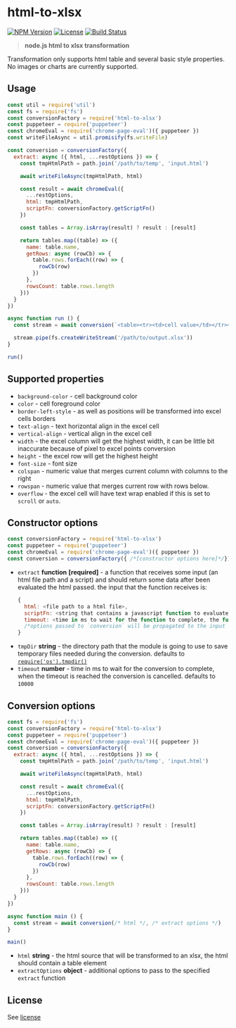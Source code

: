 # html-to-xlsx
[![NPM Version](http://img.shields.io/npm/v/html-to-xlsx.svg?style=flat-square)](https://npmjs.com/package/html-to-xlsx)
[![License](http://img.shields.io/npm/l/html-to-xlsx.svg?style=flat-square)](http://opensource.org/licenses/MIT)
[![Build Status](https://travis-ci.org/pofider/html-to-xlsx.png?branch=master)](https://travis-ci.org/pofider/html-to-xlsx)

> **node.js html to xlsx transformation**

Transformation only supports html table and several basic style properties. No images or charts are currently supported.

## Usage

```js
const util = require('util')
const fs = require('fs')
const conversionFactory = require('html-to-xlsx')
const puppeteer = require('puppeteer')
const chromeEval = require('chrome-page-eval')({ puppeteer })
const writeFileAsync = util.promisify(fs.writeFile)

const conversion = conversionFactory({
  extract: async ({ html, ...restOptions }) => {
    const tmpHtmlPath = path.join('/path/to/temp', 'input.html')

    await writeFileAsync(tmpHtmlPath, html)

    const result = await chromeEval({
      ...restOptions,
      html: tmpHtmlPath,
      scriptFn: conversionFactory.getScriptFn()
    })

    const tables = Array.isArray(result) ? result : [result]

    return tables.map((table) => ({
      name: table.name,
      getRows: async (rowCb) => {
        table.rows.forEach((row) => {
          rowCb(row)
        })
      },
      rowsCount: table.rows.length
    }))
  }
})

async function run () {
  const stream = await conversion(`<table><tr><td>cell value</td></tr></table>`)

  stream.pipe(fs.createWriteStream('/path/to/output.xlsx'))
}

run()
```

## Supported properties
- `background-color` - cell background color
- `color` - cell foreground color
- `border-left-style` - as well as positions will be transformed into excel cells borders
- `text-align` - text horizontal align in the excel cell
- `vertical-align` - vertical align in the excel cell
- `width` - the excel column will get the highest width, it can be little bit inaccurate because of pixel to excel points conversion
- `height` - the excel row will get the highest height
- `font-size` - font size
- `colspan` - numeric value that merges current column with columns to the right
- `rowspan` - numeric value that merges current row with rows below.
- `overflow` - the excel cell will have text wrap enabled if this is set to `scroll` or `auto`.

## Constructor options

```js
const conversionFactory = require('html-to-xlsx')
const puppeteer = require('puppeteer')
const chromeEval = require('chrome-page-eval')({ puppeteer })
const conversion = conversionFactory({ /*[constructor options here]*/})
```

- `extract` **function** **[required]** - a function that receives some input (an html file path and a script) and should return some data after been evaluated the html passed. the input that the function receives is:
  ```js
  {
    html: <file path to a html file>,
    scriptFn: <string that contains a javascript function to evaluate in the html>,
    timeout: <time in ms to wait for the function to complete, the function should use this value to abort any execution when the time has passed>,
    /*options passed to `conversion` will be propagated to the input of this function too*/
  }
  ```
- `tmpDir` **string** - the directory path that the module is going to use to save temporary files needed during the conversion. defaults to [`require('os').tmpdir()`](https://nodejs.org/dist/latest-v8.x/docs/api/os.html#os_os_tmpdir)
- `timeout` **number** - time in ms to wait for the conversion to complete, when the timeout is reached the conversion is cancelled. defaults to `10000`

## Conversion options

```js
const fs = require('fs')
const conversionFactory = require('html-to-xlsx')
const puppeteer = require('puppeteer')
const chromeEval = require('chrome-page-eval')({ puppeteer })
const conversion = conversionFactory({
  extract: async ({ html, ...restOptions }) => {
    const tmpHtmlPath = path.join('/path/to/temp', 'input.html')

    await writeFileAsync(tmpHtmlPath, html)

    const result = await chromeEval({
      ...restOptions,
      html: tmpHtmlPath,
      scriptFn: conversionFactory.getScriptFn()
    })

    const tables = Array.isArray(result) ? result : [result]

    return tables.map((table) => ({
      name: table.name,
      getRows: async (rowCb) => {
        table.rows.forEach((row) => {
          rowCb(row)
        })
      },
      rowsCount: table.rows.length
    }))
  }
})

async function main () {
  const stream = await conversion(/* html */, /* extract options */)
}

main()
```

- `html` **string** - the html source that will be transformed to an xlsx, the html should contain a table element
- `extractOptions` **object** - additional options to pass to the specified `extract` function

## License
See [license](https://github.com/pofider/html-to-xlsx/blob/master/LICENSE)
